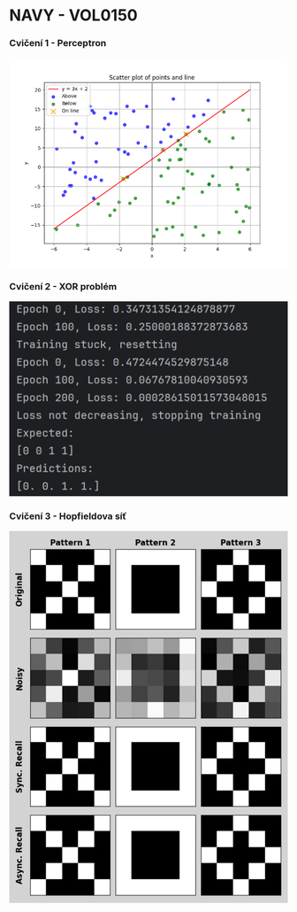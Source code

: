 # NAVY - VOL0150
### Cvičení 1 - Perceptron
![Výsledek](CV1/result.png)

### Cvičení 2 - XOR problém
![Výsledek](CV2/result.png)

### Cvičení 3 - Hopfieldova síť
![Výsledek](CV3/result.png)